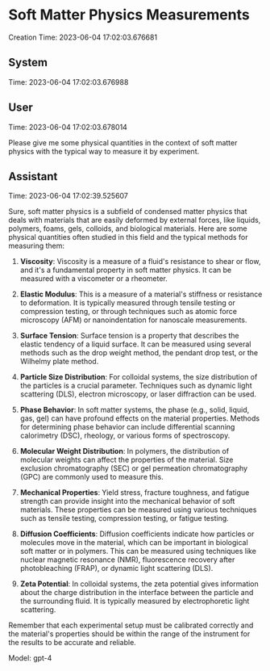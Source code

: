 # Soft Matter Physics Measurements

Creation Time: 2023-06-04 17:02:03.676681

## System

Time: 2023-06-04 17:02:03.676988



## User

Time: 2023-06-04 17:02:03.678014

Please give me some physical quantities in the context of soft matter physics with the typical way to measure it by experiment.

## Assistant

Time: 2023-06-04 17:02:39.525607

Sure, soft matter physics is a subfield of condensed matter physics that deals with materials that are easily deformed by external forces, like liquids, polymers, foams, gels, colloids, and biological materials. Here are some physical quantities often studied in this field and the typical methods for measuring them:

1. **Viscosity**: Viscosity is a measure of a fluid's resistance to shear or flow, and it's a fundamental property in soft matter physics. It can be measured with a viscometer or a rheometer.

2. **Elastic Modulus**: This is a measure of a material's stiffness or resistance to deformation. It is typically measured through tensile testing or compression testing, or through techniques such as atomic force microscopy (AFM) or nanoindentation for nanoscale measurements.

3. **Surface Tension**: Surface tension is a property that describes the elastic tendency of a liquid surface. It can be measured using several methods such as the drop weight method, the pendant drop test, or the Wilhelmy plate method.

4. **Particle Size Distribution**: For colloidal systems, the size distribution of the particles is a crucial parameter. Techniques such as dynamic light scattering (DLS), electron microscopy, or laser diffraction can be used.

5. **Phase Behavior**: In soft matter systems, the phase (e.g., solid, liquid, gas, gel) can have profound effects on the material properties. Methods for determining phase behavior can include differential scanning calorimetry (DSC), rheology, or various forms of spectroscopy.

6. **Molecular Weight Distribution**: In polymers, the distribution of molecular weights can affect the properties of the material. Size exclusion chromatography (SEC) or gel permeation chromatography (GPC) are commonly used to measure this.

7. **Mechanical Properties**: Yield stress, fracture toughness, and fatigue strength can provide insight into the mechanical behavior of soft materials. These properties can be measured using various techniques such as tensile testing, compression testing, or fatigue testing.

8. **Diffusion Coefficients**: Diffusion coefficients indicate how particles or molecules move in the material, which can be important in biological soft matter or in polymers. This can be measured using techniques like nuclear magnetic resonance (NMR), fluorescence recovery after photobleaching (FRAP), or dynamic light scattering (DLS).
   
9. **Zeta Potential**: In colloidal systems, the zeta potential gives information about the charge distribution in the interface between the particle and the surrounding fluid. It is typically measured by electrophoretic light scattering.

Remember that each experimental setup must be calibrated correctly and the material's properties should be within the range of the instrument for the results to be accurate and reliable.

Model: gpt-4